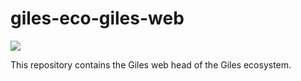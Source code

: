 # giles-eco-giles-web

<a href='http://diging-dev.asu.edu/jenkins/job/GECO_test_giles_web_on_push'><img src='http://diging-dev.asu.edu/jenkins/buildStatus/icon?job=GECO_test_giles_web_on_push'></a>

This repository contains the Giles web head of the Giles ecosystem.
